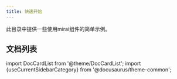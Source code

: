 ```yaml
---
title: 快速开始
---
```


此目录中提供一些使用mirai组件的简单示例。

## 文档列表

import DocCardList from '@theme/DocCardList';
import {useCurrentSidebarCategory} from '@docusaurus/theme-common';

<DocCardList items={useCurrentSidebarCategory().items} />
